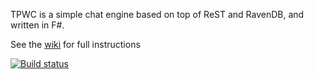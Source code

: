 TPWC is a simple chat engine based on top of ReST and RavenDB, and written in F#.

See the [wiki](https://github.com/ChrisBallard/ThePeopleWhoChat/wiki) for full instructions

[![Build status](https://ci.appveyor.com/api/projects/status/ybll7cemu310itkv)](https://ci.appveyor.com/project/ChrisBallard/thepeoplewhochat)
